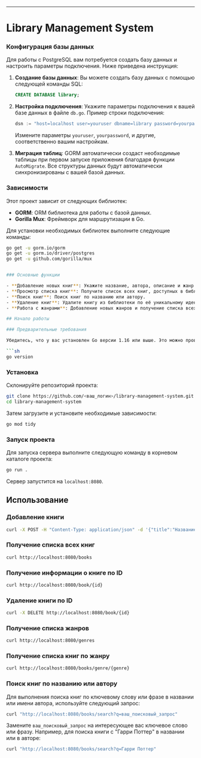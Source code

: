 
---

# Library Management System

### Конфигурация базы данных

Для работы с PostgreSQL вам потребуется создать базу данных и настроить параметры подключения. Ниже приведена инструкция:

1. **Создание базы данных**: Вы можете создать базу данных с помощью следующей команды SQL:
    ```sql
    CREATE DATABASE library;
    ```
2. **Настройка подключения**: Укажите параметры подключения к вашей базе данных в файле `db.go`. Пример строки подключения:
    ```go
    dsn := "host=localhost user=youruser dbname=library password=yourpassword port=5432 sslmode=disable TimeZone=Asia/Shanghai"
    ```
    Измените параметры `youruser`, `yourpassword`, и другие, соответственно вашим настройкам.

3. **Миграция таблиц**: GORM автоматически создаст необходимые таблицы при первом запуске приложения благодаря функции `AutoMigrate`. Все структуры данных будут автоматически синхронизированы с вашей базой данных.

### Зависимости

Этот проект зависит от следующих библиотек:
- **GORM**: ORM библиотека для работы с базой данных.
- **Gorilla Mux**: Фреймворк для маршрутизации в Go.

Для установки необходимых библиотек выполните следующие команды:
```bash
go get -u gorm.io/gorm
go get -u gorm.io/driver/postgres
go get -u github.com/gorilla/mux


### Основные функции

- **Добавление новых книг**: Укажите название, автора, описание и жанр книги для добавления в библиотеку.
- **Просмотр списка книг**: Получите список всех книг, доступных в библиотеке, с названием и автором.
- **Поиск книг**: Поиск книг по названию или автору.
- **Удаление книг**: Удалите книгу из библиотеки по её уникальному идентификатору.
- **Работа с жанрами**: Добавление новых жанров и получение списка всех доступных жанров.

## Начало работы

### Предварительные требования

Убедитесь, что у вас установлен Go версии 1.16 или выше. Это можно проверить, выполнив команду:

```sh
go version
```

### Установка

Склонируйте репозиторий проекта:

```sh
git clone https://github.com/<ваш_логин>/library-management-system.git
cd library-management-system
```
Затем загрузите и установите необходимые зависимости:
```sh
go mod tidy
```
### Запуск проекта

Для запуска сервера выполните следующую команду в корневом каталоге проекта:

```sh
go run .
```

Сервер запустится на `localhost:8080`.



## Использование

### Добавление книги

```sh
curl -X POST -H "Content-Type: application/json" -d '{"title":"Название книги", "author":"Автор книги", "description":"Описание книги", "genre":"Жанр книги"}' http://localhost:8080/book
```

### Получение списка всех книг

```sh
curl http://localhost:8080/books
```

### Получение информации о книге по ID

```sh
curl http://localhost:8080/book/{id}
```

### Удаление книги по ID

```sh
curl -X DELETE http://localhost:8080/book/{id}
```

### Получение списка жанров

```sh
curl http://localhost:8080/genres
```

### Получение списка книг по жанру

```sh
curl http://localhost:8080/books/genre/{genre}
```

### Поиск книг по названию или автору

Для выполнения поиска книг по ключевому слову или фразе в названии или имени автора, используйте следующий запрос:

```sh
curl "http://localhost:8080/books/search?q=ваш_поисковый_запрос"
```

Замените `ваш_поисковый_запрос` на интересующее вас ключевое слово или фразу. Например, для поиска книги с "Гарри Поттер" в названии или в авторе:

```sh
curl "http://localhost:8080/books/search?q=Гарри Поттер"
```
